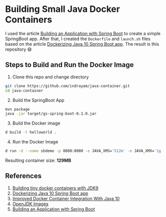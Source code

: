# Building Small Java Docker Containers

I used the article [Building an Application with Spring Boot](https://spring.io/guides/gs/spring-boot/) to create a simple SpringBoot app. After that, I created the `Dockerfile` and `launch.sh` files based on the article [Dockerizing Java 10 Spring Boot app](https://itnext.io/dockerizing-java-10-spring-boot-app-d21e95a348f6). The result is this repository :smile:

## Steps to Build and Run the Docker Image

1. Clone this repo and change directory

```bash
git clone https://github.com/indrayam/java-container.git
cd java-container
```

2. Build the SpringBoot App

```bash
mvn package
java -jar target/gs-spring-boot-0.1.0.jar
```

3. Build the Docker image

```bash
d build -t helloworld .
```

4. Run the Docker Image

```bash
d run -d --name sbdemo -p 8080:8080 -e JAVA_XMS='512m' -e JAVA_XMX='1g' sbhelloworld
```

Resulting container size: **129MB**


## References

1. [Building tiny docker containers with JDK9](https://blog.dekstroza.io/building-minimal-docker-containers-with-java-9/)
2. [Dockerizing Java 10 Spring Boot app](https://itnext.io/dockerizing-java-10-spring-boot-app-d21e95a348f6)
3. [Improved Docker Container Integration With Java 10](https://blog.docker.com/2018/04/improved-docker-container-integration-with-java-10/)
4. [OpenJDK Images](https://hub.docker.com/_/openjdk/)
5. [Building an Application with Spring Boot](https://spring.io/guides/gs/spring-boot/)
